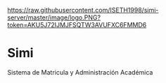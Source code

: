 https://raw.githubusercontent.com/ISETH1998/simi-server/master/image/logo.PNG?token=AKU5J72IJMJFSQTW3AVUFXC6FMMD6
# Simi
Sistema de Matricula y Administración Académica

